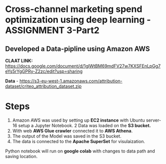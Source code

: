 # **Cross-channel marketing spend optimization using deep learning - ASSIGNMENT 3-Part2**

## **Developed a Data-pipline using  Amazon AWS** 

**CLAAT LINK:**  https://docs.google.com/document/d/1glWtBM69mdFV27w7KXSFEnLpGg7eYs5rYgGPRy-Z2zc/edit?usp=sharing

**Data** -  https://s3-eu-west-1.amazonaws.com/attribution-dataset/criteo_attribution_dataset.zip

# **Steps**
1.  Amazon AWS was used by setting up **EC2 instance** with Ubuntu server-16 setup a Jupyter Notebook. 
2   Data was loaded on the **S3 bucket.**
3.  With web **AWS Glue crawler** connected it to **AWS Athena**.
4.  The output of the Model was saved in the S3 bucket.
5.  The data is connected to the **Apache SuperSet** for visulaization.
 
Python notebook will run on **google colab** with changes to data path and saving location.


